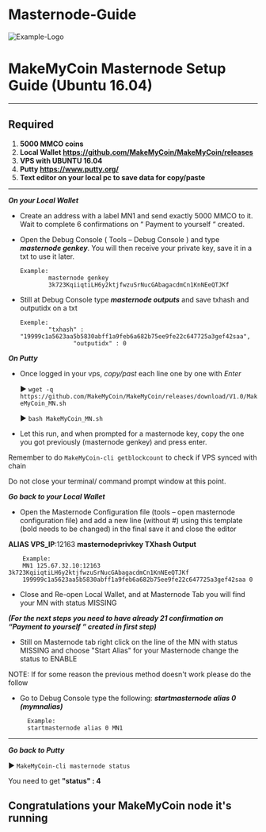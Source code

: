 # Masternode-Guide

![Example-Logo](https://cdn.discordapp.com/attachments/478524354913763329/598380981183053824/overview.png)

# MakeMyCoin Masternode Setup Guide (Ubuntu 16.04)
***
## Required
1) **5000 MMCO coins**
2) **Local Wallet https://github.com/MakeMyCoin/MakeMyCoin/releases**
3) **VPS with UBUNTU 16.04**
4) **Putty https://www.putty.org/**
5) **Text editor on your local pc to save data for copy/paste**
***

***On your Local Wallet***
* Create an address with a label MN1 and send exactly 5000 MMCO to it. Wait to complete 6 confirmations on “ Payment to yourself “ created.

* Open the Debug Console ( Tools – Debug Console ) and type ***masternode genkey***.
You will then receive your private key, save it in a txt to use it later.
  ```
  Example:
          masternode genkey
          3k723KqiiqtiLH6y2ktjfwzuSrNucGAbagacdmCn1KnNEeQTJKf
* Still at Debug Console type ***masternode outputs*** and save txhash and outputidx on a txt
  ```
  Exemple:
          "txhash" : "19999c1a5623aa5b5830abff1a9feb6a682b75ee9fe22c647725a3gef42saa",
		         "outputidx" : 0

***On Putty***

* Once logged in your vps, *copy/past* each line one by one with *Enter*

	:arrow_forward: `wget -q https://github.com/MakeMyCoin/MakeMyCoin/releases/download/V1.0/MakeMyCoin_MN.sh`

	:arrow_forward: `bash MakeMyCoin_MN.sh`

* Let this run, and when prompted for a masternode key, copy the one you got previously (masternode genkey) and press enter.

Remember to do `MakeMyCoin-cli getblockcount` to check if VPS synced with chain

Do not close your terminal/ command prompt window at this point.

***Go back to your Local Wallet***

* Open the Masternode Configuration file (tools – open masternode configuration file) and add a new line (without #) using this template (bold needs to be changed) in the final save it and close the editor

**ALIAS VPS_IP**:12163 **masternodeprivkey TXhash Output**

		Example:
		MN1 125.67.32.10:12163 3k723KqiiqtiLH6y2ktjfwzuSrNucGAbagacdmCn1KnNEeQTJKf
		199999c1a5623aa5b5830abff1a9feb6a682b75ee9fe22c647725a3gef42saa 0

* Close and Re-open Local Wallet, and at Masternode Tab you will find your MN with status MISSING

***(For the next steps you need to have already 21 confirmation on “Payment to yourself “ created in first step)***

* Still on Masternode tab right click on the line of the MN with status MISSING and choose "Start Alias" for your Masternode change the status to ENABLE

NOTE: If for some reason the previous method doesn't work please do the follow

* Go to Debug Console type the following: ***startmasternode alias 0 (mymnalias)***

		Example:
		startmasternode alias 0 MN1
***

***Go back to Putty***

   :arrow_forward: `MakeMyCoin-cli masternode status`

You need to get **"status" : 4**

## Congratulations your MakeMyCoin node it's running
